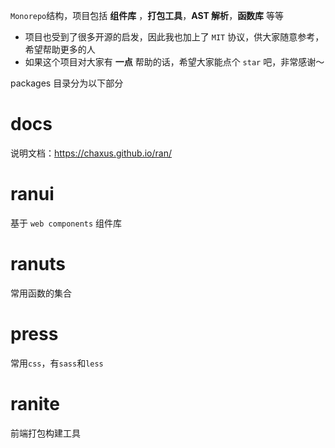 `Monorepo`结构，项目包括 **组件库** ，**打包工具**，**AST 解析**，**函数库** 等等

- 项目也受到了很多开源的启发，因此我也加上了 `MIT` 协议，供大家随意参考，希望帮助更多的人
- 如果这个项目对大家有 **一点** 帮助的话，希望大家能点个 `star` 吧，非常感谢～

packages 目录分为以下部分

# docs

说明文档：https://chaxus.github.io/ran/

# ranui

基于 `web components` 组件库

# ranuts

常用函数的集合

# press

常用`css`，有`sass`和`less`

# ranite

前端打包构建工具
